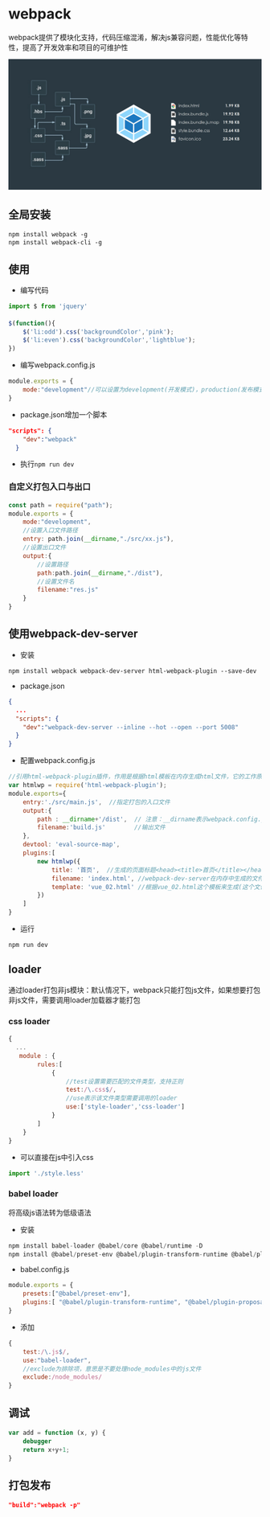 # webpack

webpack提供了模块化支持，代码压缩混淆，解决js兼容问题，性能优化等特性，提高了开发效率和项目的可维护性

![2020322114140](/assets/2020322114140.jpg)

## 全局安装

```shell
npm install webpack -g 
npm install webpack-cli -g 
```

## 使用

- 编写代码

```js
import $ from 'jquery'

$(function(){
    $('li:odd').css('backgroundColor','pink');
    $('li:even').css('backgroundColor','lightblue');
})
```

- 编写webpack.config.js

```js
module.exports = {
    mode:"development"//可以设置为development(开发模式)，production(发布模式)
}
```

- package.json增加一个脚本

```json
"scripts": {
    "dev":"webpack"
  }
```

- 执行`npm run dev`

### 自定义打包入口与出口

```js
const path = require("path");
module.exports = {
    mode:"development",
    //设置入口文件路径
    entry: path.join(__dirname,"./src/xx.js"),
    //设置出口文件
    output:{
        //设置路径
        path:path.join(__dirname,"./dist"),
        //设置文件名
        filename:"res.js"
    }
}
```

## 使用webpack-dev-server

- 安装

```shell
npm install webpack webpack-dev-server html-webpack-plugin --save-dev
```

- package.json

```json
{
  ...
  "scripts": {
    "dev":"webpack-dev-server --inline --hot --open --port 5008"
  }
}

```

- 配置webpack.config.js

```js
//引用html-webpack-plugin插件，作用是根据html模板在内存生成html文件，它的工作原理是根据模板文件在内存中生成一个index.html文件。
var htmlwp = require('html-webpack-plugin');
module.exports={
    entry:'./src/main.js',  //指定打包的入口文件
    output:{
        path : __dirname+'/dist',  // 注意：__dirname表示webpack.config.js所在目录的绝对路径
        filename:'build.js'		   //输出文件
    },
    devtool: 'eval-source-map',
    plugins:[
        new htmlwp({
            title: '首页',  //生成的页面标题<head><title>首页</title></head>
            filename: 'index.html', //webpack-dev-server在内存中生成的文件名称，自动将build注入到这个页面底部，才能实现自动刷新功能
            template: 'vue_02.html' //根据vue_02.html这个模板来生成(这个文件请程序员自己生成)
        })
    ]
}
```

- 运行

```shell
npm run dev
```

## loader

通过loader打包非js模块：默认情况下，webpack只能打包js文件，如果想要打包非js文件，需要调用loader加载器才能打包

### css loader

```js
{
  ...
   module : {
        rules:[
            {
                //test设置需要匹配的文件类型，支持正则
                test:/\.css$/,
                //use表示该文件类型需要调用的loader
                use:['style-loader','css-loader']
            }
        ]
    }
}
```

- 可以直接在js中引入css

```js
import './style.less'
```

### babel loader

将高级js语法转为低级语法

- 安装

```js
npm install babel-loader @babel/core @babel/runtime -D
npm install @babel/preset-env @babel/plugin-transform-runtime @babel/plugin-proposal-class-properties -D
```

- babel.config.js

```js
module.exports = {
    presets:["@babel/preset-env"],
    plugins:[ "@babel/plugin-transform-runtime", "@babel/plugin-proposal-class-properties" ]
}
```

- 添加

```js
{
    test:/\.js$/,
    use:"babel-loader",
    //exclude为排除项，意思是不要处理node_modules中的js文件
    exclude:/node_modules/
}
```

## 调试

```js
var add = function (x, y) {
    debugger
    return x+y+1;
}
```

## 打包发布

```json
"build":"webpack -p"
```